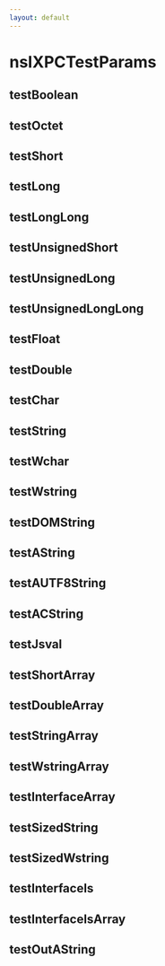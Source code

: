 ```yaml
---
layout: default
---
```


# nsIXPCTestParams #

## testBoolean ##

## testOctet ##

## testShort ##

## testLong ##

## testLongLong ##

## testUnsignedShort ##

## testUnsignedLong ##

## testUnsignedLongLong ##

## testFloat ##

## testDouble ##

## testChar ##

## testString ##

## testWchar ##

## testWstring ##

## testDOMString ##

## testAString ##

## testAUTF8String ##

## testACString ##

## testJsval ##

## testShortArray ##

## testDoubleArray ##

## testStringArray ##

## testWstringArray ##

## testInterfaceArray ##

## testSizedString ##

## testSizedWstring ##

## testInterfaceIs ##

## testInterfaceIsArray ##

## testOutAString ##
